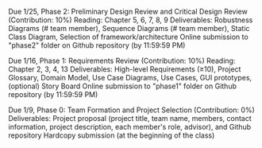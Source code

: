 Due 1/25,	Phase 2: Preliminary Design Review and Critical Design Review (Contribution: 10%)
Reading: Chapter 5, 6, 7, 8, 9
Deliverables: Robustness Diagrams (# team member), Sequence Diagrams (# team member), Static Class Diagram, Selection of framework/architecture 
Online submission to "phase2" folder on Github repository (by 11:59:59 PM)

Due 1/16,	Phase 1: Requirements Review (Contribution: 10%)
Reading: Chapter 2, 3, 4, 13
Deliverables: High-level Requirements (≥10), Project Glossary, Domain Model, Use Case Diagrams, Use Cases, GUI prototypes, (optional) Story Board 
Online submission to "phase1" folder on Github repository (by 11:59:59 PM)


Due 1/9,	Phase 0: Team Formation and Project Selection (Contribution: 0%)
Deliverables: Project proposal (project title, team name, members, contact information, project description, each member's role, advisor), and Github repository
Hardcopy submission (at the beginning of the class)
